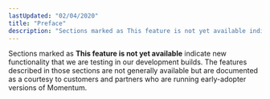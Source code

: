 ```yaml
---
lastUpdated: "02/04/2020"
title: "Preface"
description: "Sections marked as This feature is not yet available indicate new functionality that we are testing in our development builds The features described in those sections are not generally available but are documented as a courtesy to customers and partners who are running early adopter versions of Momentum..."
---
```



Sections marked as **This feature is not yet available**                              indicate new functionality that we are testing in our development builds. The features described in those sections are not generally available but are documented as a courtesy to customers and partners who are running early-adopter versions of Momentum.